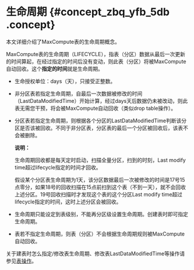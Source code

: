 # 生命周期 {#concept_zbq_yfb_5db .concept}

本文详细介绍了MaxCompute表的生命周期概念。

MaxCompute表的生命周期（LIFECYCLE），指表（分区）数据从最后一次更新的时间算起，在经过指定的时间后没有变动，则此表（分区）将被MaxCompute自动回收。这个**指定的时间**就是生命周期。

-   生命授权单位：days（天），只接受正整数。
-   非分区表若指定生命周期，自最后一次数据被修改的时间（LastDataModifiedTime）开始计算，经过days天后数据仍未被改动，则此表无需您干预，将会被MaxCompute自动回收（类似drop table操作）。
-   分区表若指定生命周期，则根据各个分区的LastDataModifiedTime判断该分区是否该被回收。不同于非分区表，分区表的最后一个分区被回收后，该表不会被删除。

    **说明：** 

    生命周期回收都是每天定时启动，扫描全量分区，扫到的时刻，Last modify time超过lifecycle指定的时间才回收。

    假设某个分区表生命周期为1天，该分区数据最后一次被修改的时间是17号15点零分，如果18号的回收扫描在15点前扫到这个表（不到一天），就不会回收上述分区。19号回收扫描时才发现这个表的这个分区Last modify time超过lifecycle指定的时间，这时上述分区会被回收。

-   生命周期只能设定到表级别，不能再分区级设置生命周期。创建表时即可指定生命周期。
-   表若不指定生命周期，则表（分区）不会根据生命周期规则被MaxCompute自动回收。

关于建表时怎么指定/修改表生命周期、修改表LastDataModifiedTime等操作请参见[表操作](intl.zh-CN/用户指南/SQL/DDL语句/表操作.md#)。

